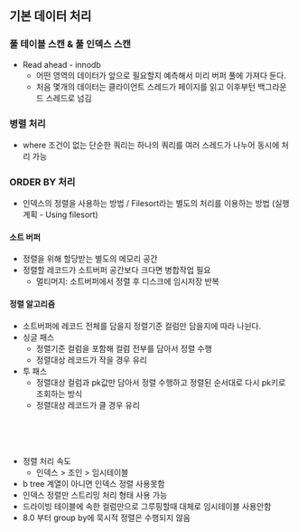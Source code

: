 ## 기본 데이터 처리
### 풀 테이블 스캔 & 풀 인덱스 스캔
- Read ahead - innodb
  - 어떤 영역의 데이터가 앞으로 필요할지 예측해서 미리 버퍼 풀에 가져다 둔다.
  - 처음 몇개의 데이터는 클라이언트 스레드가 페이지를 읽고 이후부턴 백그라운드 스레드로 넘김

### 병렬 처리
- where 조건이 없는 단순한 쿼리는 하나의 쿼리를 여러 스레드가 나누어 동시에 처리 가능

### ORDER BY 처리
- 인덱스의 정렬을 사용하는 방법 / Filesort라는 별도의 처리를 이용하는 방법 (실행계획 - Using filesort)

#### 소트 버퍼
- 정렬을 위해 할당받는 별도의 메모리 공간
- 정렬할 레코드가 소트버퍼 공간보다 크다면 병합작업 필요
  - 멀티머지: 소트버퍼에서 정렬 후 디스크에 임시저장 반복
 
#### 정렬 알고리즘
- 소트버퍼에 레코드 전체를 담을지 정렬기준 컬럼만 담을지에 따라 나뉜다.
- 싱글 패스
  - 정렬기준 컬럼을 포함해 컬럼 전부를 담아서 정렬 수행
  - 정렬대상 레코드가 작을 경우 유리
- 투 패스
  - 정렬대상 컬럼과 pk값만 담아서 정렬 수행하고 정렬된 순서대로 다시 pk키로 조회하는 방식
  - 정렬대상 레코드가 클 경우 유리

<br>
<br>
<br>

- 정렬 처리 속도
  - 인덱스 > 조인 > 임시테이블
- b tree 계열이 아니면 인덱스 정렬 사용못함
- 인덱스 정렬만 스트리밍 처리 형태 사용 가능
- 드라이빙 테이블에 속한 컬럼만으로 그루핑할때 대체로 임시테이블 사용안함
- 8.0 부터 group by에 묵시적 정렬은 수행되지 않음





















